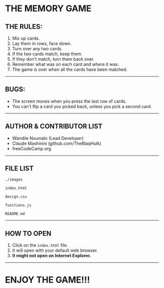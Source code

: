 THE MEMORY GAME
===

THE RULES:
---

1. Mix up cards.
2. Lay them in rows, face down.
3. Turn over any two cards.
4. If the two cards match, keep them.
5. If they don't match, turn them back over.
6. Remember what was on each card and where it was.
8. The game is over when all the cards have been matched.

---

BUGS:
---

* The screen moves when you press the last row of cards.
* You can't flip a card you picked back, unless you pick a second card.

---

AUTHOR & CONTRIBUTOR LIST
---

* Wandile Nxumalo (Lead Developer)
* Claude Mashinini (github.com/TheBlaqHulk)
* freeCodeCamp.org

---

FILE LIST
---

```
./images

index.html

design.css

functions.js

README.md

```

---

HOW TO OPEN
---
1. Click on the `index.html` file.
2. It will open with your default web browser.
3. **It might not open on Internet Explorer.**

---

  ENJOY THE GAME!!!
  ===
